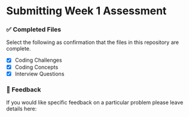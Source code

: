 # Submitting Week 1 Assessment

### ✅ Completed Files
Select the following as confirmation that the files in this repository are complete.
- [X] Coding Challenges
- [X] Coding Concepts
- [x] Interview Questions

### 📝 Feedback
If you would like specific feedback on a particular problem please leave details here:
